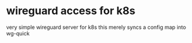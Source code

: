 wireguard access for k8s
========================

very simple wireguard server for k8s
this merely syncs a config map into wg-quick
